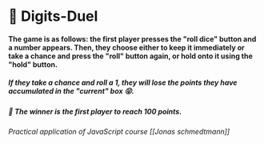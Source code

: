 # 🎲 Digits-Duel
####  The game is as follows: the first player presses the "roll dice" button and a number appears. Then, they choose either to keep it immediately or take a chance and press the "roll" button again, or hold onto it using the "hold" button.


##### If they take a chance and roll a 1, they will lose the points they have accumulated in the "current" box 😝.

##### 👑 The winner is the first player to reach 100 points.


###### Practical application of JavaScript course [[Jonas schmedtmann]]
